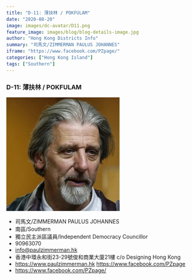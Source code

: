 ```yaml
---
title: "D-11: 薄扶林 / POKFULAM"
date: "2020-08-20"
image: images/dc-avatar/D11.png
feature_image: images/blog/blog-details-image.jpg
author: "Hong Kong Districts Info"
summary: "司馬文/ZIMMERMAN PAULUS JOHANNES"
iframe: "https://www.facebook.com/PZpage/"
categories: ["Hong Kong Island"]
tags: ["Southern"]
---
```


### D-11: 薄扶林 / POKFULAM  
![](/images/dc-avatar/D11.png)  

 - 司馬文/ZIMMERMAN PAULUS JOHANNES  
 - 南區/Southern  
 - 獨立民主派區議員/Independent Democracy Councillor  
 - 90963070  
 - info@paulzimmerman.hk  
 - 香港中環永和街23-29號俊和商業大廈21樓 c/o Designing Hong Kong  
 - https://www.paulzimmerman.hk  https://www.facebook.com/PZpage  
 - https://www.facebook.com/PZpage/
